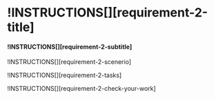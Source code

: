 # !INSTRUCTIONS[][requirement-2-title]

#### !INSTRUCTIONS[][requirement-2-subtitle]

!INSTRUCTIONS[][requirement-2-scenerio]

!INSTRUCTIONS[][requirement-2-tasks]

!INSTRUCTIONS[][requirement-2-check-your-work]